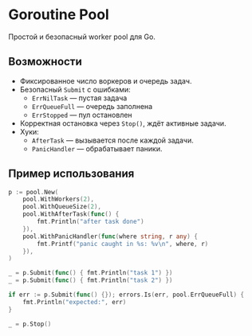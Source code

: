 # Goroutine Pool

Простой и безопасный worker pool для Go.

## Возможности
- Фиксированное число воркеров и очередь задач.
- Безопасный `Submit` с ошибками:  
  - `ErrNilTask` — пустая задача  
  - `ErrQueueFull` — очередь заполнена  
  - `ErrStopped` — пул остановлен
- Корректная остановка через `Stop()`, ждёт активные задачи.
- Хуки:
  - `AfterTask` — вызывается после каждой задачи.
  - `PanicHandler` — обрабатывает паники.

## Пример использования

```go
p := pool.New(
    pool.WithWorkers(2),
    pool.WithQueueSize(2),
    pool.WithAfterTask(func() {
        fmt.Println("after task done")
    }),
    pool.WithPanicHandler(func(where string, r any) {
        fmt.Printf("panic caught in %s: %v\n", where, r)
    }),
)

_ = p.Submit(func() { fmt.Println("task 1") })
_ = p.Submit(func() { fmt.Println("task 2") })

if err := p.Submit(func() {}); errors.Is(err, pool.ErrQueueFull) {
    fmt.Println("expected:", err)
}

_ = p.Stop()